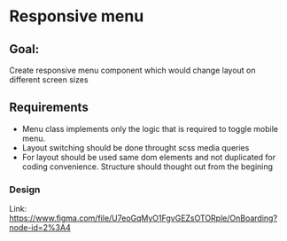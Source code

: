 # Responsive menu

## Goal:

Create responsive menu component which would change layout on different screen sizes

## Requirements

- Menu class implements only the logic that is required to toggle mobile menu.
- Layout switching should be done throught scss media queries
- For layout should be used same dom elements and not duplicated for coding convenience. Structure should thought out from the begining

### Design
Link: https://www.figma.com/file/U7eoGqMyO1FgvGEZsOTORple/OnBoarding?node-id=2%3A4